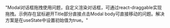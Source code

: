 "Modal对话框拖拽使用问题，自定义渲染对话框，可通过react-draggable实现拖拽。示例存在鼠标避开Title部分直接点击Modal body可直接移动的问题。解决方案是在useState中设置初始值为true。"
